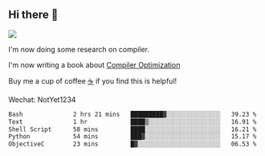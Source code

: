 


<!--
**liusy58/liusy58** is a ✨ _special_ ✨ repository because its `README.md` (this file) appears on your GitHub profile.

Here are some ideas to get you started:

- 🔭 I’m currently working on ...
- 🌱 I’m currently learning ...
- 👯 I’m looking to collaborate on ...
- 🤔 I’m looking for help with ...
- 💬 Ask me about ...
- 📫 How to reach me: ...
- 😄 Pronouns: ...
- ⚡ Fun fact: ...
-->
<!--
![](https://komarev.com/ghpvc/?username=liusy58&color=brightgreen&label=PROFILE+VIEWS)




- 🔭 I’m currently working on my .
- 📫 How to reach me:plz contact me by [email](liusy58@,ail2.sysu.edu.cn) or WeChat(LIUSIYU_58)
- 🏫 I'm an undergraduate in Sun-Yat-sen University majoring in the computer science. Expected to graduate in Spring 2021.
- 👯 I'm now interested in System such as OS, Compiler and Database. 
- 🤔 I’m looking for help with Database System.
-->

## Hi there 👋
![](https://komarev.com/ghpvc/?username=liusy58&color=brightgreen&label=PROFILE+VIEWS)



I'm now doing some research on compiler.

I'm now writing a book about [Compiler Optimization](https://github.com/liusy58/CompilerNotes) 

Buy me a cup of coffee [☕️](https://user-images.githubusercontent.com/45984215/202376581-4837a283-4812-4063-82bc-cc9c3101d3a5.jpg) if you find this is helpful!

Wechat: NotYet1234

 <!--START_SECTION:waka-->

```txt
Bash              2 hrs 21 mins   █████████▓░░░░░░░░░░░░░░░   39.23 %
Text              1 hr            ████▒░░░░░░░░░░░░░░░░░░░░   16.91 %
Shell Script      58 mins         ████░░░░░░░░░░░░░░░░░░░░░   16.21 %
Python            54 mins         ███▓░░░░░░░░░░░░░░░░░░░░░   15.17 %
ObjectiveC        23 mins         █▓░░░░░░░░░░░░░░░░░░░░░░░   06.53 %
```

<!--END_SECTION:waka-->
